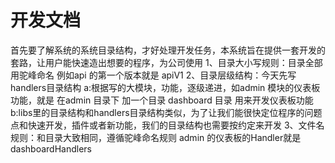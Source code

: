 # 开发文档
首先要了解系统的系统目录结构，才好处理开发任务，本系统旨在提供一套开发的套路，让用户能快速造出想要的程序，为公司使用
1、目录大小写规则：目录全部用驼峰命名 例如api 的第一个版本就是 apiV1
2、目录层级结构：今天先写handlers目录结构
    a:根据写的大模块，功能，逐级递进，如admin 模块的仪表板功能，就是 在admin 目录下 加一个目录 dashboard 目录 用来开发仪表板功能
    b:libs里的目录结构和handlers目录结构类似，为了让我们能很快定位程序的问题点和快速开发，插件或者新功能，我们的目录结构也需要按约定来开发
3、文件名规则：和目录大致相同，遵循驼峰命名规则   admin 的仪表板的Handler就是 dashboardHandlers

